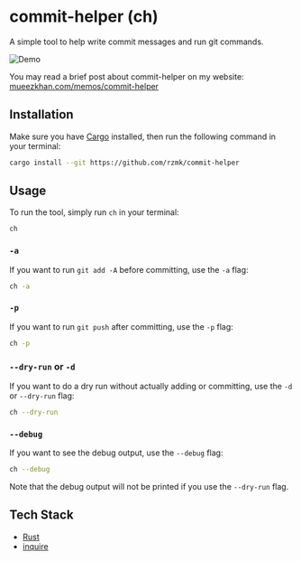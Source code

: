 # commit-helper (ch)

A simple tool to help write commit messages and run git commands.

![Demo](demo.gif)

You may read a brief post about commit-helper on my website: [mueezkhan.com/memos/commit-helper](https://www.mueezkhan.com/memos/commit-helper)

## Installation

Make sure you have [Cargo](https://doc.rust-lang.org/cargo/getting-started/installation.html) installed, then run the following command in your terminal:

```bash
cargo install --git https://github.com/rzmk/commit-helper
```

## Usage

To run the tool, simply run `ch` in your terminal:

```bash
ch
```

### `-a`

If you want to run `git add -A` before committing, use the `-a` flag:

```bash
ch -a
```

### `-p`

If you want to run `git push` after committing, use the `-p` flag:

```bash
ch -p
```

### `--dry-run` or `-d`

If you want to do a dry run without actually adding or committing, use the `-d` or `--dry-run` flag:

```bash
ch --dry-run
```

### `--debug`

If you want to see the debug output, use the `--debug` flag:

```bash
ch --debug
```

Note that the debug output will not be printed if you use the `--dry-run` flag.

## Tech Stack

-   [Rust](https://www.rust-lang.org/)
-   [inquire](https://github.com/mikaelmello/inquire)

